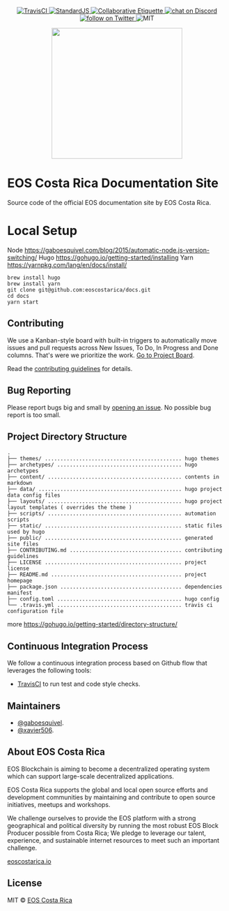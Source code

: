 <p align="center">
	<a href="https://travis-ci.org/eoscostarica/docs">
		<img src="https://travis-ci.org/eoscostarica/docs.svg?branch=master" alt="TravisCI">
	</a>
	<a href="http://standardjs.com">
		<img src="https://img.shields.io/badge/code%20style-standard-brightgreen.svg" alt="StandardJS">
	</a>
	<a href="https://git.io/col">
		<img src="https://img.shields.io/badge/%E2%9C%93-collaborative_etiquette-brightgreen.svg" alt="Collaborative Etiquette">
	</a>
	<a href="https://discord.gg/bBpQHym">
		<img src="https://img.shields.io/discord/447118387118735380.svg?logo=discord" alt="chat on Discord">
	</a>
	<a href="https://twitter.com/intent/follow?screen_name=eoscostarica">
		<img src="https://img.shields.io/twitter/follow/eoscostarica.svg?style=social&logo=twitter" alt="follow on Twitter">
	</a>
	<img src="https://img.shields.io/dub/l/vibe-d.svg" alt="MIT">
</p>

<p align="center">
	<a href="https://eoscostarica.io">
		<img src="https://cdn.rawgit.com/eoscostarica/assets/574d20a6/logos/eoscolors-transparent.png" width="300">
	</a>
</p>

# EOS Costa Rica Documentation Site

Source code of the official EOS documentation site by EOS Costa Rica.

# Local Setup

Node https://gaboesquivel.com/blog/2015/automatic-node.js-version-switching/
Hugo https://gohugo.io/getting-started/installing
Yarn https://yarnpkg.com/lang/en/docs/install/

```
brew install hugo
brew install yarn
git clone git@github.com:eoscostarica/docs.git
cd docs
yarn start
```

## Contributing

We use a Kanban-style board with built-in triggers to automatically move issues and pull requests across New Issues, To Do, In Progress and Done columns. That's were we prioritize the work. [Go to Project Board](https://github.com/eoscostarica/docs/projects/1).

Read the [contributing guidelines](CONTRIBUTING.md) for details.

## Bug Reporting

Please report bugs big and small by [opening an issue](https://github.com/eoscostarica/dmeetup/issues). No possible bug report is too small.

## Project Directory Structure

```
.
├── themes/ ............................................ hugo themes
├── archetypes/ ........................................ hugo archetypes
├── content/ ........................................... contents in markdown
├── data/ .............................................. hugo project data config files
├── layouts/ ........................................... hugo project layout templates ( overrides the theme )
├── scripts/ ........................................... automation scripts
├── static/ ............................................ static files used by hugo
├── public/ ............................................ generated site files
├── CONTRIBUTING.md .................................... contributing guidelines
├── LICENSE ............................................ project license
├── README.md .......................................... project homepage
├── package.json ....................................... dependencies manifest
├── config.toml ........................................ hugo config
└── .travis.yml ........................................ travis ci configuration file
```

more https://gohugo.io/getting-started/directory-structure/

## Continuous Integration Process

We follow a continuous integration process based on Github flow that leverages the following tools:

- [TravisCI](https://travis-ci.org/) to run test and code style checks.

## Maintainers

- [@gaboesquivel](https://github.com/gaboesquivel).
- [@xavier506](https://github.com/xavier506).

## About EOS Costa Rica

EOS Blockchain is aiming to become a decentralized operating system which can support large-scale decentralized applications.

EOS Costa Rica supports the global and local open source efforts and development communities by maintaining and contribute to open source initiatives, meetups and workshops.

We challenge ourselves to provide the EOS platform with a strong geographical and political diversity by running the most robust EOS Block Producer possible from Costa Rica; We pledge to leverage our talent, experience, and sustainable internet resources to meet such an important challenge.

[eoscostarica.io](https://eoscostarica.io)

## License

MIT © [EOS Costa Rica](https://eoscostarica.io)  
